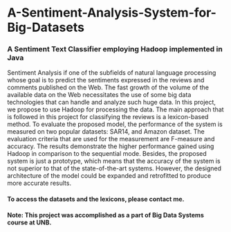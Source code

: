 # A-Sentiment-Analysis-System-for-Big-Datasets
### A Sentiment Text Classifier employing Hadoop implemented in Java

Sentiment Analysis if one of the subfields of natural language processing whose goal is to predict the sentiments expressed in the reviews and comments published on the Web. The fast growth of the volume of the available data on the Web necessitates the use of some big data technologies that can handle and analyze such huge data. In this project, we propose to use Hadoop for processing the data. The main approach that is followed in this project for classifying the reviews is a lexicon-based method. To evaluate the proposed model, the performance of the system is measured on two popular datasets: SAR14, and Amazon dataset. The evaluation criteria that are used for the measurement are F-measure and accuracy. The results demonstrate the higher performance gained using Hadoop in comparison to the sequential mode. Besides, the proposed system is just a prototype, which means that the accuracy of the system is not superior to that of the state-of-the-art systems. However, the designed architecture of the model could be expanded and retrofitted to produce more accurate results.

#### To access the datasets and the lexicons, please contact me.

#### Note: This project was accomplished as a part of Big Data Systems course at UNB.
